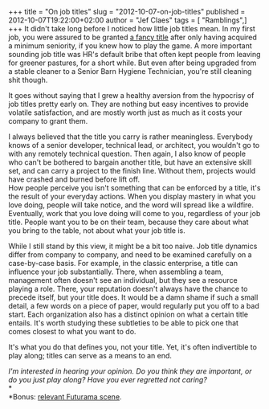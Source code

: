 +++
title = "On job titles"
slug = "2012-10-07-on-job-titles"
published = 2012-10-07T19:22:00+02:00
author = "Jef Claes"
tags = [ "Ramblings",]
+++
It didn't take long before I noticed how little job titles mean. In my
first job, you were assured to be granted [a fancy
title](http://www.bullshitjob.com/title/) after only having acquired a
minimum seniority, if you knew how to play the game. A more important
sounding job title was HR's default bribe that often kept people from
leaving for greener pastures, for a short while. But even after being
upgraded from a stable cleaner to a Senior Barn Hygiene Technician,
you're still cleaning shit though.  
  
It goes without saying that I grew a healthy aversion from the hypocrisy
of job titles pretty early on. They are nothing but easy incentives to
provide volatile satisfaction, and are mostly worth just as much as it
costs your company to grant them.  
  
I always believed that the title you carry is rather meaningless.
Everybody knows of a senior developer, technical lead, or architect, you
wouldn't go to with any remotely technical question. Then again, I also
know of people who can't be bothered to bargain another title, but have
an extensive skill set, and can carry a project to the finish line.
Without them, projects would have crashed and burned before lift off.  
How people perceive you isn't something that can be enforced by a title,
it's the result of your everyday actions. When you display mastery in
what you love doing, people will take notice, and the word will spread
like a wildfire. Eventually, work that you love doing will come to you,
regardless of your job title. People want you to be on their team,
because they care about what you bring to the table, not about what your
job title is.  
  
While I still stand by this view, it might be a bit too naive. Job title
dynamics differ from company to company, and need to be examined
carefully on a case-by-case basis. For example, in the classic
enterprise, a title can influence your job substantially. There, when
assembling a team, management often doesn't see an individual, but they
see a resource playing a role. There, your reputation doesn't always
have the chance to precede itself, but your title does. It would be a
damn shame if such a small detail, a few words on a piece of paper,
would regularly put you off to a bad start. Each organization also has a
distinct opinion on what a certain title entails. It's worth studying
these subtleties to be able to pick one that comes closest to what you
want to do.  
  
It's what you do that defines you, not your title. Yet, it's often
indivertible to play along; titles can serve as a means to an end.  
  
*I'm interested in hearing your opinion. Do you think they are
important, or do you just play along? Have you ever regretted not
caring?*  
*  
*Bonus: [relevant Futurama
scene](https://lh6.googleusercontent.com/-KKVe0ReDads/UG0zb-kNxkI/AAAAAAAABZw/YQnJwnmnCk0/s512/Futurama_JobTitle.jpg).
